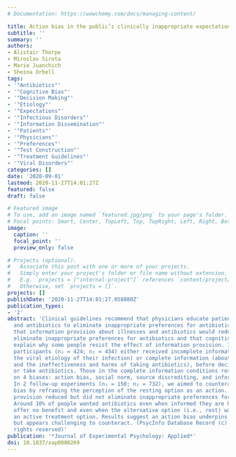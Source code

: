 ```yaml
---
# Documentation: https://wowchemy.com/docs/managing-content/

title: Action bias in the public’s clinically inappropriate expectations for antibiotics
subtitle: ''
summary: ''
authors:
- Alistair Thorpe
- Miroslav Sirota
- Marie Juanchich
- Sheina Orbell
tags:
- '"Antibiotics"'
- '"Cognitive Bias"'
- '"Decision Making"'
- '"Etiology"'
- '"Expectations"'
- '"Infectious Disorders"'
- '"Information Dissemination"'
- '"Patients"'
- '"Physicians"'
- '"Preferences"'
- '"Test Construction"'
- '"Treatment Guidelines"'
- '"Viral Disorders"'
categories: []
date: '2020-09-01'
lastmod: 2020-11-27T14:01:27Z
featured: false
draft: false

# Featured image
# To use, add an image named `featured.jpg/png` to your page's folder.
# Focal points: Smart, Center, TopLeft, Top, TopRight, Left, Right, BottomLeft, Bottom, BottomRight.
image:
  caption: ''
  focal_point: ''
  preview_only: false

# Projects (optional).
#   Associate this post with one or more of your projects.
#   Simply enter your project's folder or file name without extension.
#   E.g. `projects = ["internal-project"]` references `content/project/deep-learning/index.md`.
#   Otherwise, set `projects = []`.
projects: []
publishDate: '2020-11-27T14:01:27.058880Z'
publication_types:
- '2'
abstract: 'Clinical guidelines recommend that physicians educate patients about illnesses
  and antibiotics to eliminate inappropriate preferences for antibiotics. We expected
  that information provision about illnesses and antibiotics would reduce but not
  eliminate inappropriate preferences for antibiotics and that cognitive biases could
  explain why some people resist the effect of information provision. In 2 experiments,
  participants (n₁ = 424; n₂ = 434) either received incomplete information (about
  the viral etiology of their infection) or complete information (about viral etiology
  and the ineffectiveness and harms of taking antibiotics), before deciding to rest
  or take antibiotics. Those in the complete information conditions responded to items
  on 4 biases: action bias, social norm, source discrediting, and information neglect.
  In 2 follow-up experiments (n₁ = 150; n₂ = 732), we aimed to counteract the action
  bias by reframing the perception of the resting option as an action. Complete information
  provision reduced but did not eliminate inappropriate preferences for antibiotics.
  Around 10% of people wanted antibiotics even when informed they are harmful and
  offer no benefit and even when the alternative option (i.e., rest) was framed as
  an active treatment option. Results suggest an action bias underpins this preference
  but appears challenging to counteract. (PsycInfo Database Record (c) 2020 APA, all
  rights reserved)'
publication: '*Journal of Experimental Psychology: Applied*'
doi: 10.1037/xap0000269
---
```

